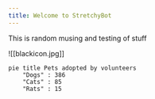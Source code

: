 ```yaml
---
title: Welcome to StretchyBot
---
```


This is random musing and testing of stuff



![[blackicon.jpg]]




```mermaid
pie title Pets adopted by volunteers
    "Dogs" : 386
    "Cats" : 85
    "Rats" : 15

```